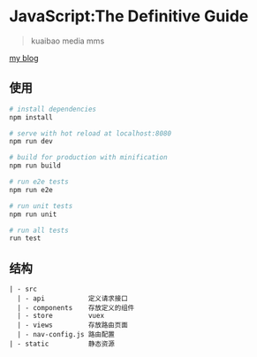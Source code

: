 # JavaScript:The Definitive Guide

> kuaibao media mms

[my blog](http://www.maoshiping.top "facepalm")
## 使用

``` bash
# install dependencies
npm install

# serve with hot reload at localhost:8080
npm run dev

# build for production with minification
npm run build

# run e2e tests
npm run e2e

# run unit tests
npm run unit

# run all tests
run test
```

## 结构

```
| - src
  | - api           定义请求接口
  | - components    存放定义的组件
  | - store         vuex
  | - views         存放路由页面
  | - nav-config.js 路由配置
| - static          静态资源  
```
